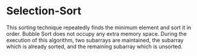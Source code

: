 # Selection-Sort
This sorting technique repeatedly finds the minimum element and sort it in order. Bubble Sort does not occupy any extra memory space. During the execution of this algorithm, two subarrays are maintained, the subarray which is already sorted, and the remaining subarray which is unsorted.
